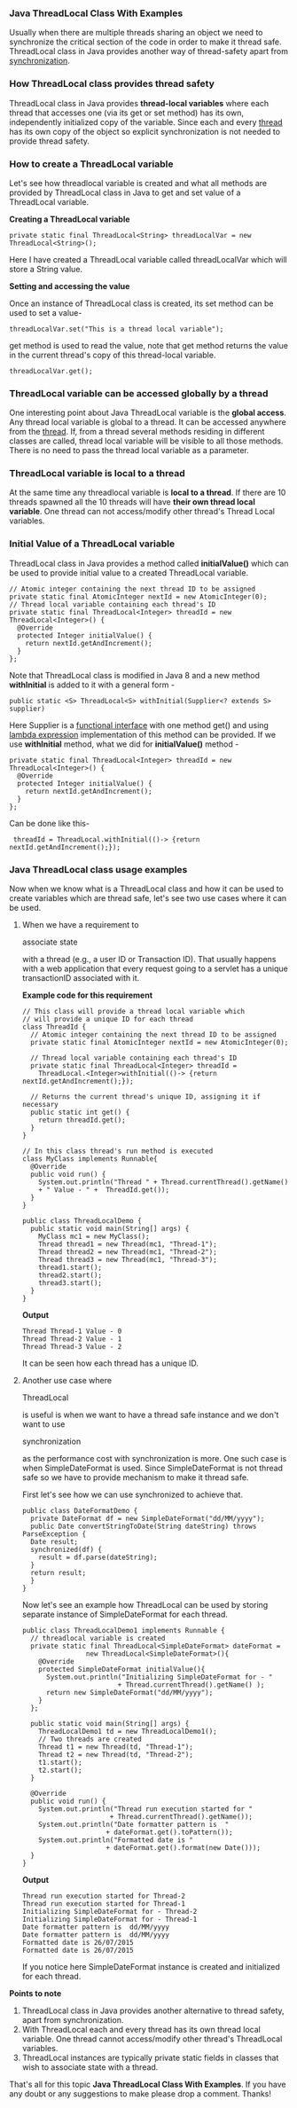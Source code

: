 ### Java ThreadLocal Class With Examples

Usually when there are multiple threads sharing an object we need to synchronize the critical section of the code in order to make it thread safe. ThreadLocal class in Java provides another way of thread-safety apart from [synchronization](https://www.netjstech.com/2015/06/synchronization-in-java-multithreading-synchronizing-thread.html).



### How ThreadLocal class provides thread safety

ThreadLocal class in Java provides **thread-local variables** where each thread that accesses one (via its get or set method) has its own, independently initialized copy of the variable. Since each and every [thread](https://www.netjstech.com/2015/06/creating-thread-in-java.html) has its own copy of the object so explicit synchronization is not needed to provide thread safety.

### How to create a ThreadLocal variable

Let's see how threadlocal variable is created and what all methods are provided by ThreadLocal class in Java to get and set value of a ThreadLocal variable.

**Creating a ThreadLocal variable**

```
private static final ThreadLocal<String> threadLocalVar = new ThreadLocal<String>();
```

Here I have created a ThreadLocal variable called threadLocalVar which will store a String value.

**Setting and accessing the value**

Once an instance of ThreadLocal class is created, its set method can be used to set a value-

```
threadLocalVar.set("This is a thread local variable");
```



get method is used to read the value, note that get method returns the value in the current thread's copy of this thread-local variable.

```
threadLocalVar.get();
```



### ThreadLocal variable can be accessed globally by a thread

One interesting point about Java ThreadLocal variable is the **global access**. Any thread local variable is global to a thread. It can be accessed anywhere from the [thread](https://www.netjstech.com/2015/06/lifecycle-of-thread-thread-states-in-java-multithreading.html). If, from a thread several methods residing in different classes are called, thread local variable will be visible to all those methods. There is no need to pass the thread local variable as a parameter.

### ThreadLocal variable is local to a thread

At the same time any threadlocal variable is **local to a thread**. If there are 10 threads spawned all the 10 threads will have **their own thread local variable**. One thread can not access/modify other thread's Thread Local variables.

### Initial Value of a ThreadLocal variable

ThreadLocal class in Java provides a method called **initialValue()** which can be used to provide initial value to a created ThreadLocal variable.

```
// Atomic integer containing the next thread ID to be assigned
private static final AtomicInteger nextId = new AtomicInteger(0);
// Thread local variable containing each thread's ID
private static final ThreadLocal<Integer> threadId = new ThreadLocal<Integer>() {
  @Override 
  protected Integer initialValue() {
    return nextId.getAndIncrement();
  }
};
```

Note that ThreadLocal class is modified in Java 8 and a new method **withInitial** is added to it with a general form -

```
public static <S> ThreadLocal<S> withInitial(Supplier<? extends S> supplier)
```

Here Supplier is a [functional interface](https://www.netjstech.com/2015/06/functional-interfaces-and-lambda-expression-in-java-8.html) with one method get() and using [lambda expression](https://www.netjstech.com/2015/06/lambda-expression-in-java-8-overview.html) implementation of this method can be provided. If we use **withInitial** method, what we did for **initialValue()** method -

```
private static final ThreadLocal<Integer> threadId = new ThreadLocal<Integer>() {
  @Override 
  protected Integer initialValue() {
    return nextId.getAndIncrement();
  }
};
```

Can be done like this-

```
 threadId = ThreadLocal.withInitial(()-> {return nextId.getAndIncrement();});
```

### Java ThreadLocal class usage examples

Now when we know what is a ThreadLocal class and how it can be used to create variables which are thread safe, let's see two use cases where it can be used.

1. When we have a requirement to

    

   associate state

    

   with a thread (e.g., a user ID or Transaction ID). That usually happens with a web application that every request going to a servlet has a unique transactionID associated with it.

   **Example code for this requirement**

   ```
   // This class will provide a thread local variable which
   // will provide a unique ID for each thread
   class ThreadId {
     // Atomic integer containing the next thread ID to be assigned
     private static final AtomicInteger nextId = new AtomicInteger(0);
   
     // Thread local variable containing each thread's ID
     private static final ThreadLocal<Integer> threadId =
       ThreadLocal.<Integer>withInitial(()-> {return nextId.getAndIncrement();});
   
     // Returns the current thread's unique ID, assigning it if necessary
     public static int get() {
       return threadId.get();
     }
   }
   
   // In this class thread's run method is executed
   class MyClass implements Runnable{
     @Override
     public void run() {
       System.out.println("Thread " + Thread.currentThread().getName() 
       + " Value - " +  ThreadId.get());
     }
   }
   
   public class ThreadLocalDemo {  
     public static void main(String[] args) {
       MyClass mc1 = new MyClass();
       Thread thread1 = new Thread(mc1, "Thread-1");
       Thread thread2 = new Thread(mc1, "Thread-2");
       Thread thread3 = new Thread(mc1, "Thread-3");
       thread1.start();
       thread2.start();
       thread3.start();
     }
   }
   ```

   **Output**

   ```
   Thread Thread-1 Value - 0
   Thread Thread-2 Value - 1
   Thread Thread-3 Value - 2
   ```

   It can be seen how each thread has a unique ID.

2. Another use case where

    

   ThreadLocal

    

   is useful is when we want to have a thread safe instance and we don't want to use

    

   synchronization

    

   as the performance cost with synchronization is more. One such case is when SimpleDateFormat is used. Since SimpleDateFormat is not thread safe so we have to provide mechanism to make it thread safe.

   First let's see how we can use synchronized to achieve that.

   ```
   public class DateFormatDemo {
     private DateFormat df = new SimpleDateFormat("dd/MM/yyyy");
     public Date convertStringToDate(String dateString) throws ParseException {
     Date result;
     synchronized(df) {
       result = df.parse(dateString);
     }
     return result;
     }  
   }
   ```

   Now let's see an example how ThreadLocal can be used by storing separate instance of SimpleDateFormat for each thread.

   ```
   public class ThreadLocalDemo1 implements Runnable {
     // threadlocal variable is created
     private static final ThreadLocal<SimpleDateFormat> dateFormat = 
                   new ThreadLocal<SimpleDateFormat>(){
       @Override
       protected SimpleDateFormat initialValue(){
         System.out.println("Initializing SimpleDateFormat for - " 
                           + Thread.currentThread().getName() );
         return new SimpleDateFormat("dd/MM/yyyy");
       }
     };
               
     public static void main(String[] args) {
       ThreadLocalDemo1 td = new ThreadLocalDemo1();
       // Two threads are created
       Thread t1 = new Thread(td, "Thread-1");
       Thread t2 = new Thread(td, "Thread-2");
       t1.start();
       t2.start();
     }
   
     @Override
     public void run() {
       System.out.println("Thread run execution started for " 
                         + Thread.currentThread().getName());
       System.out.println("Date formatter pattern is  " 
                        + dateFormat.get().toPattern());
       System.out.println("Formatted date is " 
                        + dateFormat.get().format(new Date()));
     } 
   }
   ```

   **Output**

   ```
   Thread run execution started for Thread-2
   Thread run execution started for Thread-1
   Initializing SimpleDateFormat for - Thread-2
   Initializing SimpleDateFormat for - Thread-1
   Date formatter pattern is  dd/MM/yyyy
   Date formatter pattern is  dd/MM/yyyy
   Formatted date is 26/07/2015
   Formatted date is 26/07/2015
   ```

   If you notice here SimpleDateFormat instance is created and initialized for each thread.

**Points to note**

1. ThreadLocal class in Java provides another alternative to thread safety, apart from synchronization.
2. With ThreadLocal each and every thread has its own thread local variable. One thread cannot access/modify other thread's ThreadLocal variables.
3. ThreadLocal instances are typically private static fields in classes that wish to associate state with a thread.

That's all for this topic **Java ThreadLocal Class With Examples**. If you have any doubt or any suggestions to make please drop a comment. Thanks!
